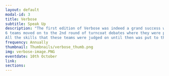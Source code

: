 ```yaml
---
layout: default
modal-id: 3
title: Verbose
subtitle: Speak Up
description: "The first edition of Verbose was indeed a grand success with a turnout of a few teams filled with enthusiastic juniors ready to take part in the fun they were guaranteed. The teams that spoke the best and displayed a well- defined thought process were qualified into the 2nd round after a marvelous bout of Jam sessions where each team proved their mettle by talking their hearts out.
6 teams moved on to the 2nd round of turncoat debates where they were presented with issues that are censored by society. Each team displayed how calm and composed they were on switching sides and the fluidity in their thought processes and 3 of the best were selected on knockout basis.
All the skills that these teams were judged on until then was put to the ultimate test in the final round of Spin the Yarn. And each team displayed how united they were while adapting to the challenge of sticking to the 3 word prompts given. Many interesting stories were told, and all 3 of them had the audience and the teams themselves cracking in laughter on each passing addition to the storyline. The teams enjoyed this round the most and had the time of their lives putting their wild imagination gears at work."
frequency: Annually
thumbnail: Thumbnails/verbose_thumb.png
img: verbose-image.PNG
eventdate: 10th October
link: 
sections:
---
```

